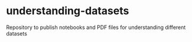 # understanding-datasets
Repository to publish notebooks and PDF files for understanding different datasets
